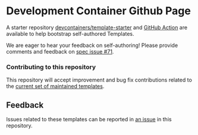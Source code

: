 # Development Container Github Page


A starter repository [devcontainers/template-starter](https://github.com/devcontainers/template-starter) and [GitHub Action](https://github.com/devcontainers/action) are available to help bootstrap self-authored Templates.

We are eager to hear your feedback on self-authoring!  Please provide comments and feedback on [spec issue #71](https://github.com/devcontainers/spec/issues/71).

### Contributing to this repository

This repository will accept improvement and bug fix contributions related to the
[current set of maintained templates](./src).

## Feedback

Issues related to these templates can be reported in [an issue](https://github.com/devcontainers/templates/issues) in this repository.

